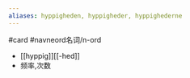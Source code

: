 ```yaml
---
aliases: hyppigheden, hyppigheder, hyppighederne
---
```

#card #navneord名词/n-ord 
- [[hyppig]][[-hed]]
- 频率,次数
